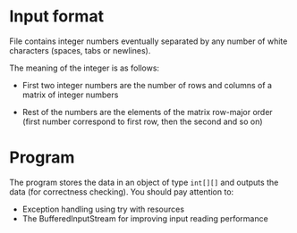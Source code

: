 
# Input format

File contains integer numbers eventually separated by any number of 
white characters (spaces, tabs or newlines).

The meaning of the integer is as follows:

* First two integer numbers are the number of rows and columns 
of a matrix of integer numbers

* Rest of the numbers are the elements of the matrix row-major order 
(first number correspond to first row, then the second and so on)

# Program

The program stores the data in an object of type `int[][]` and outputs
the data (for correctness checking). You should pay attention to:

* Exception handling using try with resources 
* The BufferedInputStream for improving input reading performance 
